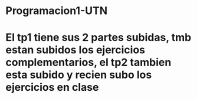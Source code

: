 # Programacion1-UTN
# El tp1 tiene sus 2 partes subidas, tmb estan subidos los ejercicios complementarios, el tp2 tambien esta subido y recien subo los ejercicios en clase
